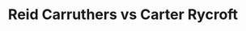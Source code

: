 ---
title: Reid Carruthers vs Carter Rycroft
player1:
  name: Carruthers, Reid
  percent: 87
  wins: 0
  losses: 2
player2:
  name: Rycroft, Carter
  percent: 89
  wins: 2
  losses: 0
games:
- player1:
    team: MB
    position: Lead
    percent: 92
    win: 0
    loss: 1
  player2:
    team: AB
    position: Second
    percent: 94
    win: 1
    loss: 0
  event: Brier
  year: 2014
  draw: Round Robin(7)
  score: MB 4 - AB 10
- player1:
    team: MB
    position: Fourth
    percent: 83
    win: 0
    loss: 1
  player2:
    team: CA
    position: Second
    percent: 85
    win: 1
    loss: 0
  event: Brier
  year: 2015
  draw: Round Robin(1)
  score: CA 6 - MB 4
- player1:
    team: STO
    position: Second
    percent: 97
    win: 1
    loss: 0
  player2:
    team: KOE
    position: Second
    percent: 78
    win: 0
    loss: 1
  event: Trials (Men)
  year: 2013
  draw: Round Robin(10)
  score: KOE 6 - STO 10
---